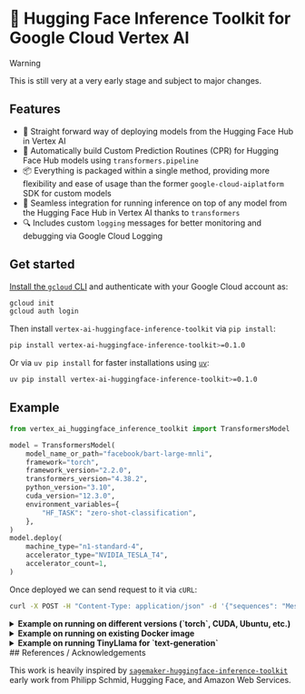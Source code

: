 # 🤗 Hugging Face Inference Toolkit for Google Cloud Vertex AI

> [!WARNING]
> This is still very at a very early stage and subject to major changes.

## Features

* 🤗 Straight forward way of deploying models from the Hugging Face Hub in Vertex AI
* 🐳 Automatically build Custom Prediction Routines (CPR) for Hugging Face Hub models using `transformers.pipeline`
* 📦 Everything is packaged within a single method, providing more flexibility and ease of usage than the former `google-cloud-aiplatform` SDK for custom models
* 🔌 Seamless integration for running inference on top of any model from the Hugging Face Hub in Vertex AI thanks to `transformers`
* 🔍 Includes custom `logging` messages for better monitoring and debugging via Google Cloud Logging

## Get started

[Install the `gcloud` CLI](https://cloud.google.com/sdk/docs/install) and authenticate with your Google Cloud account as:

```bash
gcloud init
gcloud auth login
```

Then install `vertex-ai-huggingface-inference-toolkit` via `pip install`:

```bash
pip install vertex-ai-huggingface-inference-toolkit>=0.1.0
```

Or via `uv pip install` for faster installations using [`uv`](https://astral.sh/blog/uv):

```bash
uv pip install vertex-ai-huggingface-inference-toolkit>=0.1.0
```

## Example

```python
from vertex_ai_huggingface_inference_toolkit import TransformersModel

model = TransformersModel(
    model_name_or_path="facebook/bart-large-mnli",
    framework="torch",
    framework_version="2.2.0",
    transformers_version="4.38.2",
    python_version="3.10",
    cuda_version="12.3.0",
    environment_variables={
        "HF_TASK": "zero-shot-classification",
    },
)
model.deploy(
    machine_type="n1-standard-4",
    accelerator_type="NVIDIA_TESLA_T4",
    accelerator_count=1,
)
```

Once deployed we can send request to it via `cURL`:

```bash
curl -X POST -H "Content-Type: application/json" -d '{"sequences": "Messi is the GOAT", "candidate_labels": ["football", "basketball", "baseball"]}' <VERTEX_AI_ENDPOINT_URL>/predict
```

<details>
    <summary><b>Example on running on different versions (`torch`, CUDA, Ubuntu, etc.)</b></summary></br>

```python
from vertex_ai_huggingface_inference_toolkit import TransformersModel

model = TransformersModel(
    model_name_or_path="facebook/bart-large-mnli",
    framework="torch",
    framework_version="2.1.0",
    python_version="3.9",
    cuda_version="11.8.0",
    environment_variables={
        "HF_TASK": "zero-shot-classification",
    },
)
```
</details>

<details>
    <summary><b>Example on running on existing Docker image</b></summary></br>

To ensure the consistency of the following approach, the image should have been generated using `vertex_ai_huggingface_inference_toolkit` in advance.

```python
from vertex_ai_huggingface_inference_toolkit import TransformersModel

model = TransformersModel(
    model_name_or_path="facebook/bart-large-mnli",
    image_uri="us-east1-docker.pkg.dev/huggingface-cloud/vertex-ai-huggingface-inference-toolkit/py3.11-cu12.3.0-torch-2.2.0-transformers-4.38.2:latest",
    environment_variables={
        "HF_TASK": "zero-shot-classification",
    },
)
```
</details>

<details>
    <summary><b>Example on running TinyLlama for `text-generation`</b></summary></br>

```python
from vertex_ai_huggingface_inference_toolkit import TransformersModel

model = TransformersModel(
    project_id="my-project",
    location="us-east1",
    model_name_or_path="TinyLlama/TinyLlama-1.1B-Chat-v1.0",
    model_kwargs={"torch_dtype": "float16", "attn_implementation": "flash_attention_2"},
    extra_requirements=["flash-attn --no-build-isolation"],
    environment_variables={
        "HF_TASK": "text-generation",
    },
)
```
</details>
## References / Acknowledgements

This work is heavily inspired by [`sagemaker-huggingface-inference-toolkit`](https://github.com/aws/sagemaker-huggingface-inference-toolkit) early work from Philipp Schmid, Hugging Face, and Amazon Web Services.

